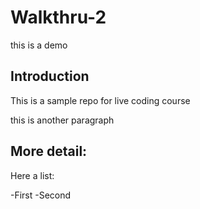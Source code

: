 # Walkthru-2
this is a demo
## Introduction
This is a sample repo for live coding course

this is another paragraph

## More detail:
Here a list:

-First
-Second
